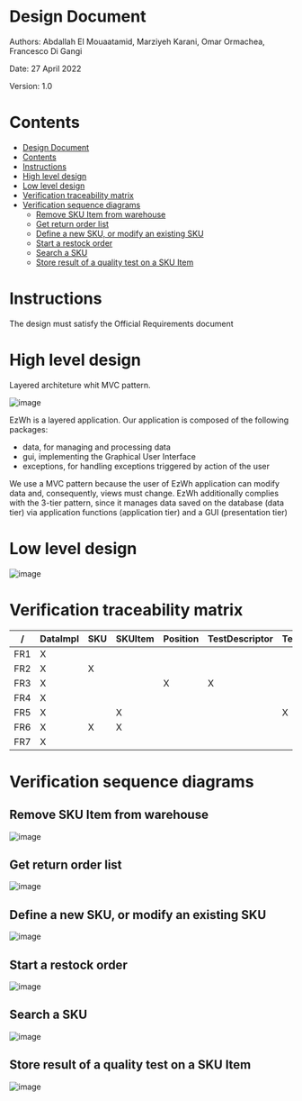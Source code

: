 # Design Document

Authors: Abdallah El Mouaatamid, Marziyeh Karani, Omar Ormachea, Francesco Di Gangi 
 
Date: 27 April 2022

Version: 1.0 

# Contents

- [Design Document](#design-document)
- [Contents](#contents)
- [Instructions](#instructions)
- [High level design](#high-level-design)
- [Low level design](#low-level-design)
- [Verification traceability matrix](#verification-traceability-matrix)
- [Verification sequence diagrams](#verification-sequence-diagrams)
  - [Remove SKU Item from warehouse](#remove-sku-item-from-warehouse)
  - [Get return order list](#get-return-order-list)
  - [Define a new SKU, or modify an existing SKU](#define-a-new-sku-or-modify-an-existing-sku)
  - [Start a restock order](#start-a-restock-order)
  - [Search a SKU](#search-a-sku)
  - [Store result of a quality test on a SKU Item](#store-result-of-a-quality-test-on-a-sku-item)

# Instructions

The design must satisfy the Official Requirements document 

# High level design 

Layered architeture whit MVC pattern.

![image](Diagrams/PackageDiagram1.png)

EzWh is a layered application. Our application is composed of the following packages:
- data, for managing and processing data
- gui, implementing the Graphical User Interface
- exceptions, for handling exceptions triggered by action of the user

We use a MVC pattern because the user of EzWh application can modify data and, consequently, views must change. EzWh additionally complies with the 3-tier pattern, since it manages data saved on the database (data tier) via application functions (application tier) and a GUI (presentation tier)
 
# Low level design

![image](Diagrams/classDiagramFinal.jpg) 

# Verification traceability matrix
| /   | DataImpl | SKU | SKUItem | Position | TestDescriptor | TestResult | User | RestockOrder | ReturnOrder | InternalOrder | Item | Warehouse | TransportNote | Inventory |
|-----|----------|-----|---------|----------|----------------|------------|------|--------------|-------------|---------------|------|-----------|---------------|-----------|
| FR1 | X        |     |         |          |                |            | X    |              |             |               |      |           |               |           |
| FR2 | X        | X   |         |          |                |            |      |              |             |               |      |           |               |           |
| FR3 | X        |     |         | X        | X              |            |      |              |             |               |      |           |               |           |
| FR4 | X        |     |         |          |                |            |      |              |             |               |      |           |               |           |
| FR5 | X        |     | X       |          |                | X          |      | X            | X           |               | X    |           |               |           |
| FR6 | X        | X   | X       |          |                |            |      |              |             | X             |      |           |               |           |
| FR7 | X        |     |         |          |                |            |      |              |             |               | X    |           |               |           | 

# Verification sequence diagrams 
## Remove SKU Item from warehouse
![image](Diagrams/deleteSKUItem.jpg)

## Get return order list
![image](Diagrams/getReturnOrderList.jpg)

## Define a new SKU, or modify an existing SKU
![image](Diagrams/CreateSKUSequenceDiagram.jpg)

## Start a restock order
![image](Diagrams/RestockOrderSequenceDiagram.jpg)

## Search a SKU
![image](Diagrams/searchASKU.jpg)

## Store result of a quality test on a SKU Item
![image](Diagrams/ModifyTestResult.jpg)

